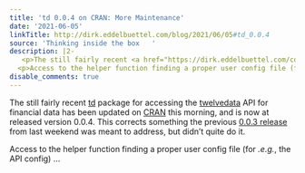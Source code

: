 ```yaml
---
title: 'td 0.0.4 on CRAN: More Maintenance'
date: '2021-06-05'
linkTitle: http://dirk.eddelbuettel.com/blog/2021/06/05#td_0.0.4
source: 'Thinking inside the box   '
description: |2-
   <p>The still fairly recent <a href="https://dirk.eddelbuettel.com/code/td.html">td</a> package for accessing the <a href="https://www.twelvedata.com">twelvedata</a> API for financial data has been updated on <a href="https://cran.r-project.org">CRAN</a> this morning, and is now at released version 0.0.4. This corrects something the previous <a href="http://dirk.eddelbuettel.com/blog/2021/05/30#td_0.0.3">0.0.3 release</a> from last weekend was meant to address, but didn’t quite do it.</p>
  <p>Access to the helper function finding a proper user config file (for <em>.e.g.</em>, the API config) ...
disable_comments: true
---
```

 <p>The still fairly recent <a href="https://dirk.eddelbuettel.com/code/td.html">td</a> package for accessing the <a href="https://www.twelvedata.com">twelvedata</a> API for financial data has been updated on <a href="https://cran.r-project.org">CRAN</a> this morning, and is now at released version 0.0.4. This corrects something the previous <a href="http://dirk.eddelbuettel.com/blog/2021/05/30#td_0.0.3">0.0.3 release</a> from last weekend was meant to address, but didn’t quite do it.</p>
<p>Access to the helper function finding a proper user config file (for <em>.e.g.</em>, the API config) ...